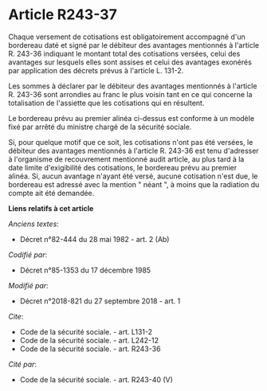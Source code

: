 # Article R243-37

Chaque versement de cotisations est obligatoirement accompagné d'un bordereau daté et signé par le débiteur des avantages
mentionnés à l'article R. 243-36 indiquant le montant total des cotisations versées, celui des avantages sur lesquels elles
sont assises et celui des avantages exonérés par application des décrets prévus à l'article L. 131-2. 

Les sommes à déclarer par le débiteur des avantages mentionnés à l'article R. 243-36 sont arrondies au franc le plus voisin
tant en ce qui concerne la totalisation de l'assiette que les cotisations qui en résultent. 

Le bordereau prévu au premier alinéa ci-dessus est conforme à un modèle fixé par arrêté du ministre chargé de la sécurité
sociale. 

Si, pour quelque motif que ce soit, les cotisations n'ont pas été versées, le débiteur des avantages mentionnés à l'article
R. 243-36 est tenu d'adresser à l'organisme de recouvrement mentionné audit article, au plus tard à la date limite
d'exigibilité des cotisations, le bordereau prévu au premier alinéa. Si, aucun avantage n'ayant été versé, aucune cotisation
n'est due, le bordereau est adressé avec la mention " néant ", à moins que la radiation du compte ait été demandée.

**Liens relatifs à cet article**

_Anciens textes_:

  - Décret n°82-444 du 28 mai 1982 - art. 2 (Ab)

_Codifié par_:

  - Décret n°85-1353 du 17 décembre 1985

_Modifié par_:

  - Décret n°2018-821 du 27 septembre 2018 - art. 1

_Cite_:

  - Code de la sécurité sociale. - art. L131-2
  - Code de la sécurité sociale. - art. L242-12
  - Code de la sécurité sociale. - art. R243-36

_Cité par_:

  - Code de la sécurité sociale. - art. R243-40 (V)
